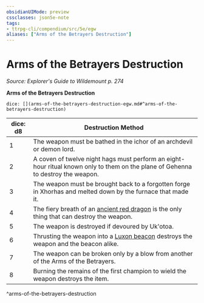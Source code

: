```yaml
---
obsidianUIMode: preview
cssclasses: json5e-note
tags:
- ttrpg-cli/compendium/src/5e/egw
aliases: ["Arms of the Betrayers Destruction"]
---
```

# Arms of the Betrayers Destruction
*Source: Explorer's Guide to Wildemount p. 274* 

**Arms of the Betrayers Destruction**

`dice: [](arms-of-the-betrayers-destruction-egw.md#^arms-of-the-betrayers-destruction)`

| dice: d8 | Destruction Method |
|----------|--------------------|
| 1 | The weapon must be bathed in the ichor of an archdevil or demon lord. |
| 2 | A coven of twelve night hags must perform an eight-hour ritual known only to them on the plane of Gehenna to destroy the weapon. |
| 3 | The weapon must be brought back to a forgotten forge in Xhorhas and melted down by the furnace that made it. |
| 4 | The fiery breath of an [ancient red dragon](ancient-red-dragon.md) is the only thing that can destroy the weapon. |
| 5 | The weapon is destroyed if devoured by Uk'otoa. |
| 6 | Thrusting the weapon into a [Luxon beacon](luxon-beacon-egw.md) destroys the weapon and the beacon alike. |
| 7 | The weapon can be broken only by a blow from another of the Arms of the Betrayers. |
| 8 | Burning the remains of the first champion to wield the weapon destroys the item. |
^arms-of-the-betrayers-destruction